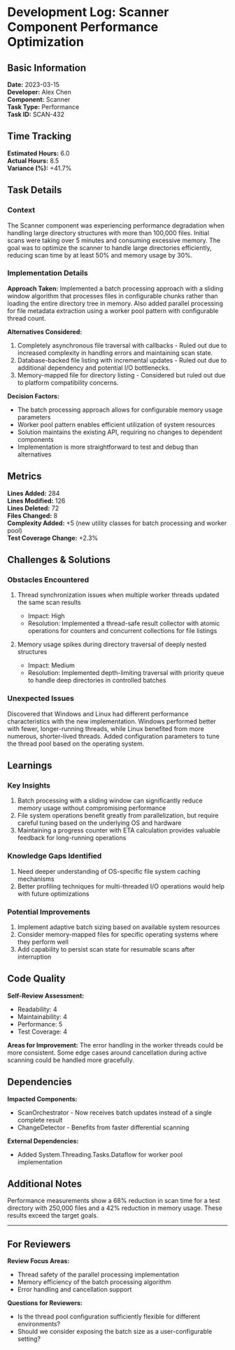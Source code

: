 # Development Log: Scanner Component Performance Optimization

## Basic Information

**Date:** 2023-03-15  
**Developer:** Alex Chen  
**Component:** Scanner  
**Task Type:** Performance  
**Task ID:** SCAN-432  

## Time Tracking

**Estimated Hours:** 6.0  
**Actual Hours:** 8.5  
**Variance (%):** +41.7%  

## Task Details

### Context
The Scanner component was experiencing performance degradation when handling large directory structures with more than 100,000 files. Initial scans were taking over 5 minutes and consuming excessive memory. The goal was to optimize the scanner to handle large directories efficiently, reducing scan time by at least 50% and memory usage by 30%.

### Implementation Details

**Approach Taken:**
Implemented a batch processing approach with a sliding window algorithm that processes files in configurable chunks rather than loading the entire directory tree in memory. Also added parallel processing for file metadata extraction using a worker pool pattern with configurable thread count.

**Alternatives Considered:**
1. Completely asynchronous file traversal with callbacks - Ruled out due to increased complexity in handling errors and maintaining scan state.
2. Database-backed file listing with incremental updates - Ruled out due to additional dependency and potential I/O bottlenecks.
3. Memory-mapped file for directory listing - Considered but ruled out due to platform compatibility concerns.

**Decision Factors:**
- The batch processing approach allows for configurable memory usage parameters
- Worker pool pattern enables efficient utilization of system resources
- Solution maintains the existing API, requiring no changes to dependent components
- Implementation is more straightforward to test and debug than alternatives

## Metrics

**Lines Added:** 284  
**Lines Modified:** 126  
**Lines Deleted:** 72  
**Files Changed:** 8  
**Complexity Added:** +5 (new utility classes for batch processing and worker pool)  
**Test Coverage Change:** +2.3%  

## Challenges & Solutions

### Obstacles Encountered
1. Thread synchronization issues when multiple worker threads updated the same scan results
   - Impact: High
   - Resolution: Implemented a thread-safe result collector with atomic operations for counters and concurrent collections for file listings

2. Memory usage spikes during directory traversal of deeply nested structures
   - Impact: Medium
   - Resolution: Implemented depth-limiting traversal with priority queue to handle deep directories in controlled batches

### Unexpected Issues
Discovered that Windows and Linux had different performance characteristics with the new implementation. Windows performed better with fewer, longer-running threads, while Linux benefited from more numerous, shorter-lived threads. Added configuration parameters to tune the thread pool based on the operating system.

## Learnings

### Key Insights
1. Batch processing with a sliding window can significantly reduce memory usage without compromising performance
2. File system operations benefit greatly from parallelization, but require careful tuning based on the underlying OS and hardware
3. Maintaining a progress counter with ETA calculation provides valuable feedback for long-running operations

### Knowledge Gaps Identified
1. Need deeper understanding of OS-specific file system caching mechanisms
2. Better profiling techniques for multi-threaded I/O operations would help with future optimizations

### Potential Improvements
1. Implement adaptive batch sizing based on available system resources
2. Consider memory-mapped files for specific operating systems where they perform well
3. Add capability to persist scan state for resumable scans after interruption

## Code Quality

**Self-Review Assessment:**
- Readability: 4
- Maintainability: 4
- Performance: 5
- Test Coverage: 4

**Areas for Improvement:**
The error handling in the worker threads could be more consistent. Some edge cases around cancellation during active scanning could be handled more gracefully.

## Dependencies

**Impacted Components:**
- ScanOrchestrator - Now receives batch updates instead of a single complete result
- ChangeDetector - Benefits from faster differential scanning

**External Dependencies:**
- Added System.Threading.Tasks.Dataflow for worker pool implementation

## Additional Notes

Performance measurements show a 68% reduction in scan time for a test directory with 250,000 files and a 42% reduction in memory usage. These results exceed the target goals.

---

## For Reviewers

**Review Focus Areas:**
- Thread safety of the parallel processing implementation
- Memory efficiency of the batch processing algorithm
- Error handling and cancellation support

**Questions for Reviewers:**
- Is the thread pool configuration sufficiently flexible for different environments?
- Should we consider exposing the batch size as a user-configurable setting? 